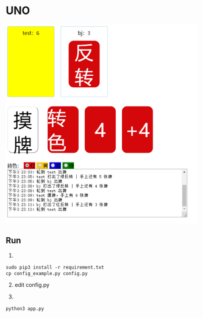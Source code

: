 # UNO

![Screen Shot](screenshot.png)

## Run
1.
```
sudo pip3 install -r requirement.txt
cp config_example.py config.py
```

2. edit config.py

3.
```
python3 app.py
```
